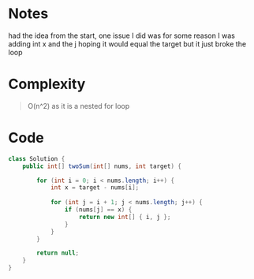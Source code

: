 # Notes
had the idea from the start, one issue I did was for some reason I was adding int x and the j hoping it would equal the target but it just broke the loop


# Complexity
> O(n^2) as it is a nested for loop


# Code
```java
class Solution {
    public int[] twoSum(int[] nums, int target) {

        for (int i = 0; i < nums.length; i++) {
            int x = target - nums[i];
            
            for (int j = i + 1; j < nums.length; j++) {
                if (nums[j] == x) {
                    return new int[] { i, j };
                }
            }
        }

        return null;
    }
}


```
